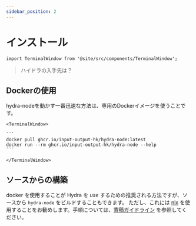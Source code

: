 ```yaml
---
sidebar_position: 2
---
```


# インストール

```mdx-code-block
import TerminalWindow from '@site/src/components/TerminalWindow';
```

> ハイドラの入手先は？

## Dockerの使用
hydra-nodeを動かす一番迅速な方法は、専用のDockerイメージを使うことです。

````mdx-code-block
<TerminalWindow>

```
docker pull ghcr.io/input-output-hk/hydra-node:latest
docker run --rm ghcr.io/input-output-hk/hydra-node --help
```

</TerminalWindow>
````

## ソースからの構築

docker を使用することが Hydra を _use_ するための推奨される方法ですが、ソースから `hydra-node` をビルドすることもできます。 ただし、これには [nix](https://nixos.org/download.html) を使用することをお勧めします。手順については、[寄稿ガイドライン](../CONTRIBUTING.md) を参照してください。
